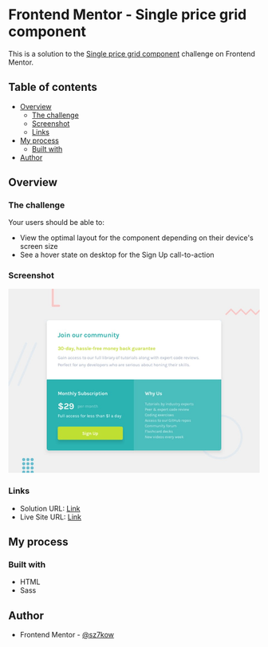# Frontend Mentor - Single price grid component

This is a solution to the [Single price grid component](https://www.frontendmentor.io/challenges/single-price-grid-component-5ce41129d0ff452fec5abbbc) challenge on Frontend Mentor.

## Table of contents

- [Overview](#overview)
  - [The challenge](#the-challenge)
  - [Screenshot](#screenshot)
  - [Links](#links)
- [My process](#my-process)
  - [Built with](#built-with)
- [Author](#author)

## Overview

### The challenge

Your users should be able to:

- View the optimal layout for the component depending on their device's screen size
- See a hover state on desktop for the Sign Up call-to-action

### Screenshot

![](./screenshots/screenshot-single-price-grid-component.jpg)

### Links

- Solution URL: [Link](https://www.frontendmentor.io/solutions/single-price-grid-component-VClLkSHMf)
- Live Site URL: [Link](https://single-price-grid-component.sz7kow.com/)

## My process

### Built with

- HTML
- Sass

## Author
- Frontend Mentor - [@sz7kow](https://www.frontendmentor.io/profile/sz7kow)
